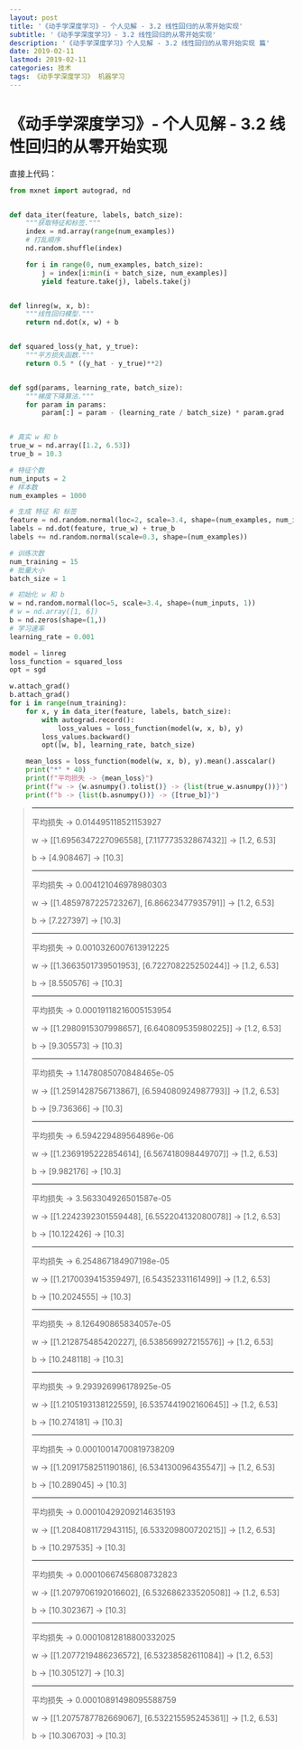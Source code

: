 ```yaml
---
layout: post
title: '《动手学深度学习》- 个人见解 - 3.2 线性回归的从零开始实现'
subtitle: '《动手学深度学习》- 3.2 线性回归的从零开始实现'
description: '《动手学深度学习》个人见解 - 3.2 线性回归的从零开始实现 篇'
date: 2019-02-11
lastmod: 2019-02-11
categories: 技术
tags: 《动手学深度学习》 机器学习
---
```

# 《动手学深度学习》- 个人见解 - 3.2 线性回归的从零开始实现

直接上代码：

~~~python
from mxnet import autograd, nd


def data_iter(feature, labels, batch_size):
    """获取特征和标签."""
    index = nd.array(range(num_examples))
    # 打乱顺序
    nd.random.shuffle(index)

    for i in range(0, num_examples, batch_size):
        j = index[i:min(i + batch_size, num_examples)]
        yield feature.take(j), labels.take(j)


def linreg(w, x, b):
    """线性回归模型."""
    return nd.dot(x, w) + b


def squared_loss(y_hat, y_true):
    """平方损失函数."""
    return 0.5 * ((y_hat - y_true)**2)


def sgd(params, learning_rate, batch_size):
    """梯度下降算法."""
    for param in params:
        param[:] = param - (learning_rate / batch_size) * param.grad


# 真实 w 和 b
true_w = nd.array([1.2, 6.53])
true_b = 10.3

# 特征个数
num_inputs = 2
# 样本数
num_examples = 1000

# 生成 特征 和 标签
feature = nd.random.normal(loc=2, scale=3.4, shape=(num_examples, num_inputs))
labels = nd.dot(feature, true_w) + true_b
labels += nd.random.normal(scale=0.3, shape=(num_examples))

# 训练次数
num_training = 15
# 批量大小
batch_size = 1

# 初始化 w 和 b
w = nd.random.normal(loc=5, scale=3.4, shape=(num_inputs, 1))
# w = nd.array([1, 6])
b = nd.zeros(shape=(1,))
# 学习速率
learning_rate = 0.001

model = linreg
loss_function = squared_loss
opt = sgd

w.attach_grad()
b.attach_grad()
for i in range(num_training):
    for x, y in data_iter(feature, labels, batch_size):
        with autograd.record():
            loss_values = loss_function(model(w, x, b), y)
        loss_values.backward()
        opt([w, b], learning_rate, batch_size)

    mean_loss = loss_function(model(w, x, b), y).mean().asscalar()
    print("*" * 40)
    print(f"平均损失 -> {mean_loss}")
    print(f"w -> {w.asnumpy().tolist()} -> {list(true_w.asnumpy())}")
    print(f"b -> {list(b.asnumpy())} -> {[true_b]}")

~~~

>****************************************
>平均损失 -> 0.014495118521153927
>
>w -> [[1.6956347227096558], [7.117773532867432]] -> [1.2, 6.53]
>
>b -> [4.908467] -> [10.3]
>
>
>
>****************************************
>平均损失 -> 0.004121046978980303
>
>w -> [[1.4859787225723267], [6.86623477935791]] -> [1.2, 6.53]
>
>b -> [7.227397] -> [10.3]
>
>
>
>****************************************
>平均损失 -> 0.0010326007613912225
>
>w -> [[1.3663501739501953], [6.722708225250244]] -> [1.2, 6.53]
>
>b -> [8.550576] -> [10.3]
>
>
>
>****************************************
>平均损失 -> 0.00019118216005153954
>
>w -> [[1.2980915307998657], [6.640809535980225]] -> [1.2, 6.53]
>
>b -> [9.305573] -> [10.3]
>
>
>
>****************************************
>平均损失 -> 1.1478085070848465e-05
>
>w -> [[1.2591428756713867], [6.594080924987793]] -> [1.2, 6.53]
>
>b -> [9.736366] -> [10.3]
>
>
>
>****************************************
>平均损失 -> 6.594229489564896e-06
>
>w -> [[1.2369195222854614], [6.567418098449707]] -> [1.2, 6.53]
>
>b -> [9.982176] -> [10.3]
>
>
>
>****************************************
>平均损失 -> 3.563304926501587e-05
>
>w -> [[1.2242392301559448], [6.552204132080078]] -> [1.2, 6.53]
>
>b -> [10.122426] -> [10.3]
>
>
>
>****************************************
>平均损失 -> 6.254867184907198e-05
>
>w -> [[1.2170039415359497], [6.54352331161499]] -> [1.2, 6.53]
>
>b -> [10.2024555] -> [10.3]
>
>
>
>****************************************
>平均损失 -> 8.126490865834057e-05
>
>w -> [[1.212875485420227], [6.538569927215576]] -> [1.2, 6.53]
>
>b -> [10.248118] -> [10.3]
>
>
>
>****************************************
>平均损失 -> 9.293926996178925e-05
>
>w -> [[1.2105193138122559], [6.5357441902160645]] -> [1.2, 6.53]
>
>b -> [10.274181] -> [10.3]
>
>
>
>****************************************
>平均损失 -> 0.00010014700819738209
>
>w -> [[1.2091758251190186], [6.534130096435547]] -> [1.2, 6.53]
>
>b -> [10.289045] -> [10.3]
>
>
>
>****************************************
>平均损失 -> 0.00010429209214635193
>
>w -> [[1.2084081172943115], [6.533209800720215]] -> [1.2, 6.53]
>
>b -> [10.297535] -> [10.3]
>
>
>
>****************************************
>平均损失 -> 0.00010667456808732823
>
>w -> [[1.2079706192016602], [6.532686233520508]] -> [1.2, 6.53]
>
>b -> [10.302367] -> [10.3]
>
>
>
>****************************************
>平均损失 -> 0.00010812818800332025
>
>w -> [[1.2077219486236572], [6.53238582611084]] -> [1.2, 6.53]
>
>b -> [10.305127] -> [10.3]
>
>
>
>****************************************
>平均损失 -> 0.00010891498095588759
>
>w -> [[1.2075787782669067], [6.532215595245361]] -> [1.2, 6.53]
>
>b -> [10.306703] -> [10.3]